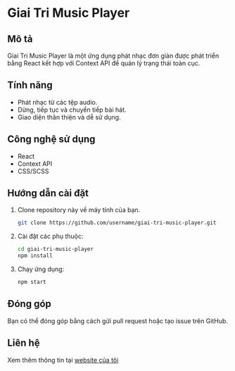 # Giai Tri Music Player

## Mô tả
Giai Tri Music Player là một ứng dụng phát nhạc đơn giản được phát triển bằng React kết hợp với Context API để quản lý trạng thái toàn cục.

## Tính năng
- Phát nhạc từ các tệp audio.
- Dừng, tiếp tục và chuyển tiếp bài hát.
- Giao diện thân thiện và dễ sử dụng.

## Công nghệ sử dụng
- React
- Context API
- CSS/SCSS

## Hướng dẫn cài đặt
1. Clone repository này về máy tính của bạn.
   ```bash
   git clone https://github.com/username/giai-tri-music-player.git
   ```
2. Cài đặt các phụ thuộc:
   ```bash
   cd giai-tri-music-player
   npm install
   ```
3. Chạy ứng dụng:
   ```bash
   npm start
   ```

## Đóng góp
Bạn có thể đóng góp bằng cách gửi pull request hoặc tạo issue trên GitHub.

## Liên hệ
Xem thêm thông tin tại [website của tôi](https://yourwebsite.com)